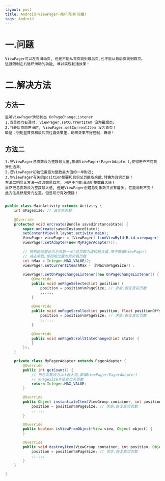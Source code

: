 ```yaml
---
layout: post
title: Android-ViewPager-循环滑动(轮播)
tags: Android
---
```

# 一.问题
	ViewPager可以左右滑动页, 但是不能从首页跳到最后页,也不能从最后页跳到首页。
	这就限制左右循环滑动的功能, 难以实现轮播效果！

# 二.解决方法

## 方法一
	监听ViewPager滑动状态 OnPageChangeListener
	1.当首页向右滑时, ViewPager.setCurrentItem 设为最后页;
	2.当最后页向左滑时, ViewPager.setCurrentItem 设为首页！
	缺陷：很明显首页和最后页过渡效果差，动画效果不好控制，麻烦！
	
## 方法二
	1.把ViewPager总页数设为整数最大值,欺骗ViewPager(PagerAdapter),使得用户不可能滑到边界;
	2.把ViewPager初始位置设为整数最大值的一半附近;
	3.与ViewPager有关的position都要和真实总页数取余数,转换为真实页数！
	方法二明显比方法一过渡效果自然, 用户不可能滑动到整数最大值！
	虽然把总页数设为整数最大值, 但是ViewPager创建总对象数并没有增多, 性能消耗不变！
	此方法虽然是旁门左道，但是可行有效便捷！
		
```java

public class MainActivity extends Activity {
	int mPageSize; // 真实总页数
	
	@Override
	protected void onCreate(Bundle savedInstanceState) {
		super.onCreate(savedInstanceState);
		setContentView(R.layout.activity_main);
		ViewPager viewPager = (ViewPager) findViewById(R.id.viewpager);		
		viewPager.setAdapter(new MyPagerAdapter());
		
		// 把初始位置设为总页数一半(总页数为虚构最大值,用于欺骗ViewPager)
		// 减去余数,使初始位置为真实首页数
		int hMax = Integer.MAX_VALUE/2;		
		viewPager.setCurrentItem(hMax - (hMax%mPageSize)) ; 
		
		viewPager.setOnPageChangeListener(new OnPageChangeListener() {
			@Override			
			public void onPageSelected(int position) {				
				position = position%mPageSize; // 求余,恢复真实页数
				......			
			}
			
			@Override
			public void onPageScrolled(int position, float positionOffset,int positionOffsetPixels) {
				position = position%mPageSize; // 求余,恢复真实页数
				......
			}
			
			@Override		
			public void onPageScrollStateChanged(int state) {				
			}
		});
	}	

	private class MyPagerAdapter extends PagerAdapter {
		@Override		
		public int getCount() {
			// 把总页数设为int最大值,欺骗ViewPager(PagerAdapter)
			// mPageSize才是真实总页数
			return Integer.MAX_VALUE; 
		}

		@Override	
		public Object instantiateItem(ViewGroup container, int position) {
			position = position%mPageSize; // 求余,恢复真实页数
			......
		}

		@Override		
		public boolean isViewFromObject(View view, Object object) {		
		}

		@Override		
		public void destroyItem(ViewGroup container, int position, Object object) {
			position = position%mPageSize; // 求余,恢复真实页数
			......			
		}
	}

}

```